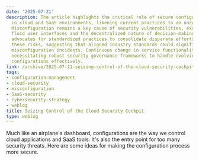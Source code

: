 ```yaml
---
date: '2025-07-21'
description: The article highlights the critical role of secure configuration management
  in cloud and SaaS environments, likening current practices to an unregulated cockpit.
  Misconfiguration remains a key cause of security vulnerabilities, exacerbated by
  fluid user interfaces and the decentralized nature of decision-making. The piece
  advocates for standardized practices to consolidate disparate efforts in mitigating
  these risks, suggesting that aligned industry standards could significantly reduce
  misconfiguration incidents. Continuous change in service functionalities adds complexity,
  necessitating robust security governance frameworks to handle evolving threats and
  configurations effectively.
link: /archive/2025-07-21-seizing-control-of-the-cloud-security-cockpit
tags:
- configuration-management
- cloud-security
- misconfiguration
- SaaS-security
- cybersecurity-strategy
- weblog
title: Seizing Control of the Cloud Security Cockpit
type: weblog
---
```


Much like an airplane's dashboard, configurations are the way we control cloud applications and SaaS tools. It's also the entry point for too many security threats. Here are some ideas for making the configuration process more secure.

